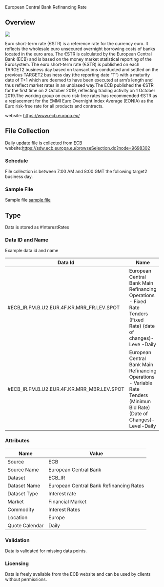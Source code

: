 European Central Bank Refinancing Rate

## Overview

![](/img/data/ecb.png)

Euro short-term rate (€STR) is a reference rate for the currency euro. It  reflects the wholesale euro unsecured overnight borrowing costs of banks located in the euro area. The €STR is calculated by the European Central Bank (ECB) and is based on the money market statistical reporting of the Eurosystem. The euro short-term rate (€STR) is published on each TARGET2 business day based on transactions conducted and settled on the previous TARGET2 business day (the reporting date “T”) with a maturity date of T+1 which are deemed to have been executed at arm’s length and thus reflect market rates in an unbiased way.The ECB published the €STR for the first time on 2 October 2019, reflecting trading activity on 1 October 2019.The working group on euro risk-free rates has recommended €STR as a replacement for the EMMI Euro Overnight Index Average (EONIA) as the Euro risk-free rate for all products and contracts.

website: https://www.ecb.europa.eu/

## File Collection

Daily update file is collected from ECB website:https://sdw.ecb.europa.eu/browseSelection.do?node=9698302   

### Schedule

File collection is between 7:00 AM and 8:00 GMT the following target2 business day.

### Sample File

Sample file [sample file](./ecb_ir_inputfile.xml)

## Type

Data is stored as #InterestRates

### Data ID and Name

Example data id and name

|**Data Id**|**Name**|
|-|-|
|#ECB_IR.FM.B.U2.EUR.4F.KR.MRR_FR.LEV.SPOT|European Central Bank Main Refinancing Operations - Fixed Rate Tenders (Fixed Rate) (date of changes)-Leve -Daily|
|#ECB_IR.FM.B.U2.EUR.4F.KR.MRR_MBR.LEV.SPOT|European Central Bank Main Refinancing Operations - Variable Rate Tenders (Minimun Bid Rate) (Date of Changes)-Level-Daily|

### Attributes

|Name|Value|
|-|-|
|Source|ECB|
|Source Name|European Central Bank|
|Dataset|ECB_IR|
|Dataset Name|European Central Bank Refinancing Rates|
|Dataset Type|Interest rate|
|Market|Financial Market|
|Commodity|Interest Rates|
|Location|Europe|
|Quote Calendar|Daily||

### Validation

Data is validated for missing data points.

### Licensing

Data is freely available from the ECB website and can be used by clients without permissions.